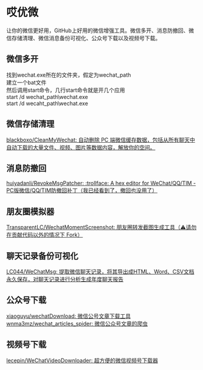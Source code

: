 # 哎优微
让你的微信更好用，GitHub上好用的微信增强工具。微信多开、消息防撤回、微信存储清理、微信消息备份可视化、公众号下载以及视频号下载。

## 微信多开
找到wechat.exe所在的文件夹，假定为wechat_path\
建立一个bat文件\
然后调用start命令，几行start命令就是开几个应用\
start /d wechat_path\wechat.exe\
start /d wecaht_path\wechat.exe

## 微信存储清理
[blackboxo/CleanMyWechat: 自动删除 PC 端微信缓存数据，包括从所有聊天中自动下载的大量文件、视频、图片等数据内容，解放你的空间。](https://github.com/blackboxo/CleanMyWechat)

## 消息防撤回
[huiyadanli/RevokeMsgPatcher: :trollface: A hex editor for WeChat/QQ/TIM - PC版微信/QQ/TIM防撤回补丁（我已经看到了，撤回也没用了）](https://github.com/huiyadanli/RevokeMsgPatcher)

## 朋友圈模拟器
[TransparentLC/WechatMomentScreenshot: 朋友圈转发截图生成工具（⚠️请勿在贡献代码以外的情况下 Fork）](https://github.com/TransparentLC/WechatMomentScreenshot)

## 聊天记录备份可视化
[LC044/WeChatMsg: 提取微信聊天记录，将其导出成HTML、Word、CSV文档永久保存，对聊天记录进行分析生成年度聊天报告](https://github.com/LC044/WeChatMsg)

## 公众号下载
[xiaoguyu/wechatDownload: 微信公号文章下载工具](https://github.com/xiaoguyu/wechatDownload)
[wnma3mz/wechat_articles_spider: 微信公众号文章的爬虫](https://github.com/wnma3mz/wechat_articles_spider)

## 视频号下载
[lecepin/WeChatVideoDownloader: 超方便的微信视频号下载器](https://github.com/lecepin/WeChatVideoDownloader)
